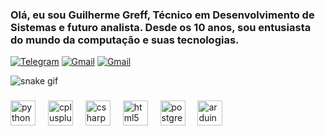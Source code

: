### Olá, eu sou Guilherme Greff, Técnico em Desenvolvimento de Sistemas e futuro analista. Desde os 10 anos, sou entusiasta do mundo da computação e suas tecnologias.

[![Telegram](https://img.shields.io/badge/Telegram-2CA5E0?style=for-the-badge&logo=telegram&logoColor=white)](https://t.me/Greff81)
[![Gmail](https://img.shields.io/badge/Gmail-D14836?style=for-the-badge&logo=gmail&logoColor=white)](mailto:guilhermegreff91@gmail.com)
[![Gmail](https://img.shields.io/badge/LinkedIn-0077B5?style=for-the-badge&logo=linkedin&logoColor=white)](www.linkedin.com/in/guilherme-greff-4bb378296)

![snake gif](https://github.com/Greff81/Greff81/blob/output/github-contribution-grid-snake.gif)
###

<div align="left">
  <img src="https://cdn.jsdelivr.net/gh/devicons/devicon/icons/python/python-original.svg" height="40" alt="python logo"  />
  <img width="12" />
  <img src="https://cdn.jsdelivr.net/gh/devicons/devicon/icons/cplusplus/cplusplus-original.svg" height="40" alt="cplusplus logo"  />
  <img width="12" />
  <img src="https://cdn.jsdelivr.net/gh/devicons/devicon/icons/csharp/csharp-original.svg" height="40" alt="csharp logo"  />
  <img width="12" />
  <img src="https://cdn.jsdelivr.net/gh/devicons/devicon/icons/html5/html5-original.svg" height="40" alt="html5 logo"  />
  <img width="12" />
  <img src="https://cdn.jsdelivr.net/gh/devicons/devicon/icons/postgresql/postgresql-original.svg" height="40" alt="postgresql logo"  />
  <img width="12" />
  <img src="https://cdn.jsdelivr.net/gh/devicons/devicon/icons/arduino/arduino-original.svg" height="40" alt="arduino logo"  />
</div>

###
